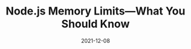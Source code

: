 ---
date: 2021-12-08
draft: true
publisher: appsignal
tags:
  - nodejs
  - memory
target_url: https://blog.appsignal.com/2021/12/08/nodejs-memory-limits-what-you-should-know.html
title: Node.js Memory Limits—What You Should Know
---
